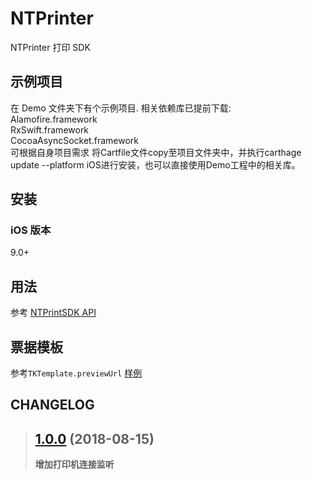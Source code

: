 # NTPrinter

NTPrinter 打印 SDK

## 示例项目

在 Demo 文件夹下有个示例项目. 相关依赖库已提前下载:<br>
Alamofire.framework<br>
RxSwift.framework<br>
CocoaAsyncSocket.framework<br>
可根据自身项目需求 将Cartfile文件copy至项目文件夹中，并执行carthage update --platform iOS进行安装，也可以直接使用Demo工程中的相关库。<br>

## 安装

### iOS 版本

9.0+

## 用法

参考 [NTPrintSDK API](https://github.com/yukeyjc/NTPrinter/wiki/NTPrinter-SDK-API%E8%AF%B4%E6%98%8E)


## 票据模板

参考`TKTemplate.previewUrl` [样例](http://sslstatic.nextcont.com/trimkeeper/demo.html)

## CHANGELOG

> ## [1.0.0](https://github.com/lugq1001/Trimkeeper) (2018-08-15)
>
> **增加打印机连接监听**
